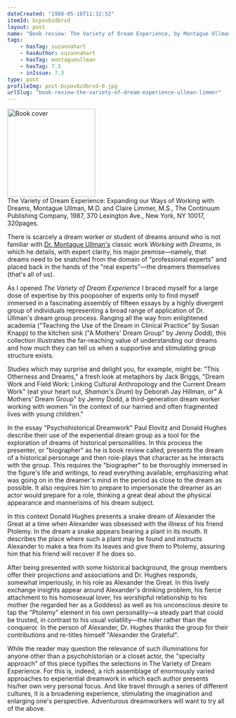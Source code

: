 ```yaml
---
dateCreated: "1988-05-16T11:32:52"
itemId: bcpov6zdbrvd
layout: post
name: "Book review: The Variety of Dream Experience, by Montague Ullman and Claire Limmer"
tags:
    - hasTag: suzannahart
    - hasAuthor: suzannahart
    - hasTag: montagueullman
    - hasTag: 7.3
    - inIssue: 7.3
type: post
profileImg: post-bcpov6zdbrvd-0.jpg
urlSlug: "book-review-the-variety-of-dream-experience-ullman-limmer"
---
```


<img src="../images/post-bcpov6zdbrvd-0.jpg" width="200" height="auto" alt="Book cover"/>
<!--nopreview--><div class="caption"><span>The Variety of Dream Experience: Expanding our Ways of Working with Dreams, Montague Ullman, M.D. and Claire Limmer, M.S., The Continuum Publishing Company, 1987, 370 Lexington Ave., New York, NY 10017, 320pages.</span></div><!--/nopreview-->

There is scarcely a dream worker or student of dreams around who is not familiar with [Dr. Montague Ullman's](../@montagueullman) classic work _Working with Dreams_, in which he details, with expert clarity, his major premise—namely, that dreams need to be snatched from the domain of "professional experts" and placed back in the hands of the "real experts"—the dreamers themselves (that's all of us).

As I opened _The Variety of Dream Experience_ I braced myself for a large dose of expertise by this poopooher of experts only to find myself immersed in a fascinating assembly of fifteen essays by a highly divergent group of individuals representing a broad range of application of Dr. Ullman's dream group process. Ranging all the way from enlightened academia ("Teaching the Use of the Dream in Clinical Practice" by Susan Knapp) to the kitchen sink ("A Mothers' Dream Group" by Jenny Dodd), this collection illustrates the far-reaching value of understanding our dreams and how much they can tell us when a supportive and stimulating group structure exists.

Studies which may surprise and delight you, for example, might be: "This Otherness and Dreams," a fresh look at metaphors by Jack Briggs, "Dream Work and Field Work: Linking Cultural Anthropology and the Current Dream Work" (eat your heart out, _Shaman's Drum_) by Deborah Jay Hillman, or" A Mothers' Dream Group" by Jenny Dodd, a third-generation dream worker working with women "in the context of our harried and often fragmented lives with young children."

In the essay "Psychohistorical Dreamwork" Paul Elovitz and Donald Hughes describe their use of the experiential dream group as a tool for the exploration of dreams of historical personalities. In this process the presenter, or "biographer" as he is book review called, presents the dream of a historical personage and then role-plays that character as he interacts with the group. This requires the "biographer" to be thoroughly immersed in the figure's life and writings, to read everything available, emphasizing what was going on in the dreamer's mind in the period as close to the dream as possible. It also requires him to prepare to impersonate the dreamer as an actor would prepare for a role, thinking a great deal about the physical appearance and mannerisms of his dream subject.

In this context Donald Hughes presents a snake dream of Alexander the Great at a time when Alexander was obsessed with the illness of his friend Ptolemy. In the dream a snake appears bearing a plant in its mouth. It describes the place where such a plant may be found and instructs Alexander to make a tea from its leaves and give them to Ptolemy, assuring him that his friend will recover if he does so.

After being presented with some historical background, the group members offer their projections and associations and Dr. Hughes responds, somewhat imperiously, in his role as Alexander the Great. In this lively exchange insights appear around Alexander's drinking problem, his fierce attachment to his homosexual lover, his worshipful relationship to his mother (he regarded her as a Goddess) as well as his unconscious desire to tap the "Ptolemy" element in his own personality—a steady part that could be trusted, in contrast to his usual volatility—the ruler rather than the conqueror. In the person of Alexander, Dr. Hughes thanks the group for their contributions and re-titles himself "Alexander the Grateful".

While the reader may question the relevance of such illuminations for anyone other than a psychohistorian or a closet actor, the "specialty approach" of this piece typifies the selections in The Variety of Dream Experience. For this is, indeed, a rich assemblage of enormously varied approaches to experiential dreamwork in which each author presents his/her own very personal focus. And like travel through a series of different cultures, it is a broadening experience, stimulating the imagination and enlarging one's perspective. Adventurous dreamworkers will want to try all of the above.
